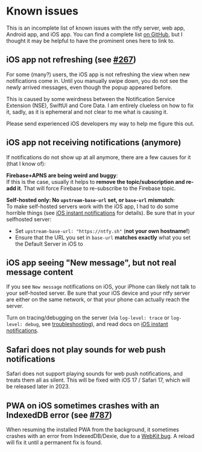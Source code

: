 # Known issues
This is an incomplete list of known issues with the ntfy server, web app, Android app, and iOS app. You can find a complete
list [on GitHub](https://github.com/binwiederhier/ntfy/labels/%F0%9F%AA%B2%20bug), but I thought it may be helpful
to have the prominent ones here to link to.

## iOS app not refreshing (see [#267](https://github.com/binwiederhier/ntfy/issues/267))
For some (many?) users, the iOS app is not refreshing the view when new notifications come in. Until you manually
swipe down, you do not see the newly arrived messages, even though the popup appeared before.

This is caused by some weirdness between the Notification Service Extension (NSE), SwiftUI and Core Data. I am entirely
clueless on how to fix it, sadly, as it is ephemeral and not clear to me what is causing it.

Please send experienced iOS developers my way to help me figure this out.

## iOS app not receiving notifications (anymore)
If notifications do not show up at all anymore, there are a few causes for it (that I know of):

**Firebase+APNS are being weird and buggy**:    
If this is the case, usually it helps to **remove the topic/subscription and re-add it**. That will force Firebase to 
re-subscribe to the Firebase topic.

**Self-hosted only: No `upstream-base-url` set, or `base-url` mismatch**:   
To make self-hosted servers work with the iOS
app, I had to do some horrible things (see [iOS instant notifications](config.md#ios-instant-notifications) for details).
Be sure that in your selfhosted server:

* Set `upstream-base-url: "https://ntfy.sh"` (**not your own hostname!**)
* Ensure that the URL you set in `base-url` **matches exactly** what you set the Default Server in iOS to 

## iOS app seeing "New message", but not real message content
If you see `New message` notifications on iOS, your iPhone can likely not talk to your self-hosted server. Be sure that
your iOS device and your ntfy server are either on the same network, or that your phone can actually reach the server.

Turn on tracing/debugging on the server (via `log-level: trace` or `log-level: debug`, see [troubleshooting](troubleshooting.md)),
and read docs on [iOS instant notifications](https://docs.ntfy.sh/config/#ios-instant-notifications).

## Safari does not play sounds for web push notifications
Safari does not support playing sounds for web push notifications, and treats them all as silent. This will be fixed with
iOS 17 / Safari 17, which will be released later in 2023.

## PWA on iOS sometimes crashes with an IndexedDB error (see [#787](https://github.com/binwiederhier/ntfy/issues/787))
When resuming the installed PWA from the background, it sometimes crashes with an error from IndexedDB/Dexie, due to a
[WebKit bug]( https://bugs.webkit.org/show_bug.cgi?id=197050). A reload will fix it until a permanent fix is found.
